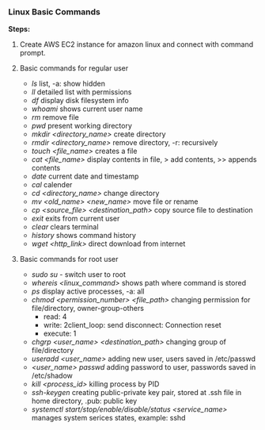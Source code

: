 ### Linux Basic Commands

**Steps:**

1. Create AWS EC2 instance for amazon linux and connect with command prompt.
2. Basic commands for regular user
   - *ls*     list, -a: show hidden
   - *ll*     detailed list with permissions
   - *df*     display disk filesystem info
   - *whoami* shows current user name
   - *rm*     remove file
   - *pwd*    present working directory
   - *mkdir <directory_name>*  create directory
   - *rmdir <directory_name>*  remove directory, -r: recursively
   - *touch <file_name>* creates a file
   - *cat <file_name>* display contents in file, > add contents, >> appends contents
   - *date*   current date and timestamp
   - *cal*    calender
   - *cd <directory_name>*     change directory
   - *mv <old_name> <new_name>*     move file or rename
   - *cp <source_file> <destination_path>*  copy source file to destination
   - *exit* exits from current user
   - *clear* clears terminal
   - *history* shows command history
   - *wget <http_link>* direct download from internet

3. Basic commands for root user
   - *sudo su -*    switch user to root
   - *whereis <linux_command>* shows path where command is stored
   - *ps* display active processes, -a: all
   - *chmod <permission_number> <file_path>* changing permission for file/directory, owner-group-others
        - read: 4
        - write: 2client_loop: send disconnect: Connection reset
        - execute: 1
   - *chgrp <user_name> <destination_path>* changing group of file/directory
   - *useradd <user_name>* adding new user, users saved in /etc/passwd
   - *<user_name> passwd* adding password to user, passwords saved in /etc/shadow
   - *kill <process_id>* killing process by PID
   - *ssh-keygen* creating public-private key pair, stored at .ssh file in home directory, .pub: public key
   - *systemctl start/stop/enable/disable/status <service_name>* manages system serices states, example: sshd
